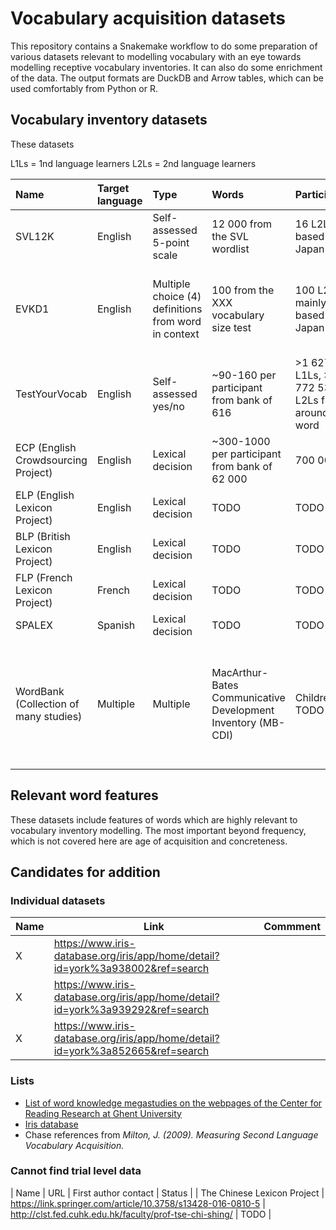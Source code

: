 # Vocabulary acquisition datasets

This repository contains a Snakemake workflow to do some preparation of various
datasets relevant to modelling vocabulary with an eye towards modelling
receptive vocabulary inventories. It can also do some enrichment of the data.
The output formats are DuckDB and Arrow tables, which can be used comfortably
from Python or R.

## Vocabulary inventory datasets

These datasets 

L1Ls = 1nd language learners
L2Ls = 2nd language learners

[//]: # (START_TABLE)

| Name                                  | Target language   | Type                                                 | Words                                                        | Participants                                          | Availability                                                                                                                                                          |
|:--------------------------------------|:------------------|:-----------------------------------------------------|:-------------------------------------------------------------|:------------------------------------------------------|:----------------------------------------------------------------------------------------------------------------------------------------------------------------------|
| SVL12K                                | English           | Self-assessed 5-point scale                          | 12 000 from the SVL wordlist                                 | 16 L2Ls based in Japan                                | [Personal website](http://yoehara.com/esl-vocabulary-dataset/)                                                                                                        |
| EVKD1                                 | English           | Multiple choice (4) definitions from word in context | 100 from the XXX vocabulary size test                        | 100 L2Ls mainly based in Japan                        | [Personal website](http://yoehara.com/EVKD1/) (currently broken; direct request via email)                                                                            |
| TestYourVocab                         | English           | Self-assessed yes/no                                 | ~90-160 per participant from bank of 616                     | >1 627 968 L1Ls, >5 772 534 L2Ls from around the word | Direct request via email                                                                                                                                              |
| ECP (English Crowdsourcing Project)   | English           | Lexical decision                                     | ~300-1000 per participant from bank of 62 000                | 700 000                                               | [Repository](https://osf.io/v25ek/)                                                                                                                                   |
| ELP (English Lexicon Project)         | English           | Lexical decision                                     | TODO                                                         | TODO                                                  | [Repository](https://osf.io/rpx87/)                                                                                                                                   |
| BLP (British Lexicon Project)         | English           | Lexical decision                                     | TODO                                                         | TODO                                                  | [Departmental website](http://crr.ugent.be/blp/txt/)                                                                                                                  |
| FLP (French Lexicon Project)          | French            | Lexical decision                                     | TODO                                                         | TODO                                                  | [Repository](https://osf.io/f8kc4/)                                                                                                                                   |
| SPALEX                                | Spanish           | Lexical decision                                     | TODO                                                         | TODO                                                  | [Repository](https://figshare.com/projects/SPALEX/29722)                                                                                                              |
| WordBank (Collection of many studies) | Multiple          | Multiple                                             | MacArthur-Bates Communicative Development Inventory (MB-CDI) | Children; TODO                                        | [Departmental website](http://wordbank.stanford.edu/) (accessed through public MySQL database, same as the [wordbankr](https://github.com/langcog/wordbankr) package) |

[//]: # (END_TABLE)

## Relevant word features

These datasets include features of words which are highly relevant to
vocabulary inventory modelling. The most important beyond frequency, which is
not covered here are age of acquisition and concreteness.

## Candidates for addition

### Individual datasets

| Name | Link | Commment |
|------|------|----------|
| X | https://www.iris-database.org/iris/app/home/detail?id=york%3a938002&ref=search |  |
| X | https://www.iris-database.org/iris/app/home/detail?id=york%3a939292&ref=search |  |
| X | https://www.iris-database.org/iris/app/home/detail?id=york%3a852665&ref=search |  |

### Lists

 * [List of word knowledge megastudies on the webpages of the Center for Reading Research at Ghent University](http://crr.ugent.be/programs-data/megastudy-data-available)
 * [Iris database](https://www.iris-database.org/)
 * Chase references from *Milton, J. (2009). Measuring Second Language Vocabulary Acquisition.*


### Cannot find trial level data

| Name | URL | First author contact | Status |
| The Chinese Lexicon Project | https://link.springer.com/article/10.3758/s13428-016-0810-5 | http://clst.fed.cuhk.edu.hk/faculty/prof-tse-chi-shing/ | TODO |

